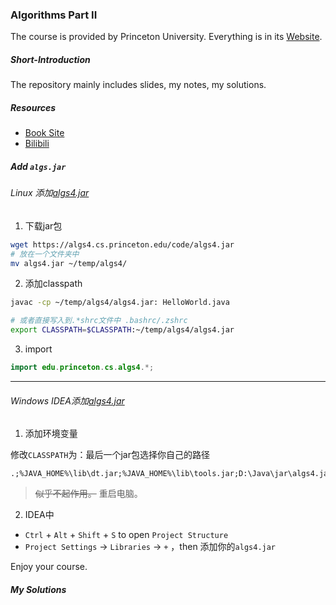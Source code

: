 ### Algorithms Part II

The course is provided by Princeton University. Everything is in its [Website](https://www.coursera.org/learn/algorithms-part2/home/welcome).

##### Short-Introduction

The repository mainly includes slides, my notes, my solutions.

##### Resources

* [Book Site](https://algs4.cs.princeton.edu/home/)
* [Bilibili](https://www.bilibili.com/video/av89772496)

##### Add `algs.jar`

###### Linux 添加[algs4.jar](https://algs4.cs.princeton.edu/code/algs4.jar)

1. 下载jar包

```bash
wget https://algs4.cs.princeton.edu/code/algs4.jar
# 放在一个文件夹中
mv algs4.jar ~/temp/algs4/
```

2. 添加classpath

```bash
javac -cp ~/temp/algs4/algs4.jar: HelloWorld.java

```

```bash
# 或者直接写入到.*shrc文件中 .bashrc/.zshrc
export CLASSPATH=$CLASSPATH:~/temp/algs4/algs4.jar
```

3. import

```java
import edu.princeton.cs.algs4.*;
```

---

###### Windows IDEA添加[algs4.jar](https://algs4.cs.princeton.edu/code/algs4.jar)

1. 添加环境变量

修改`CLASSPATH`为：最后一个jar包选择你自己的路径

```
.;%JAVA_HOME%\lib\dt.jar;%JAVA_HOME%\lib\tools.jar;D:\Java\jar\algs4.jar
```

> <s>似乎不起作用。</s> 重启电脑。

2. IDEA中

* `Ctrl` + `Alt` + `Shift` + `S`  to open `Project Structure`
* `Project Settings` -> `Libraries` -> `+` ，then 添加你的`algs4.jar`

Enjoy your course.

##### My Solutions


